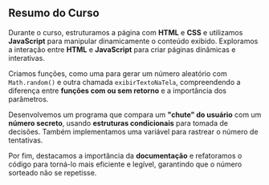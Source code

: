 ## Resumo do Curso

Durante o curso, estruturamos a página com **HTML** e **CSS** e utilizamos **JavaScript** para manipular dinamicamente o conteúdo exibido. Exploramos a interação entre **HTML** e **JavaScript** para criar páginas dinâmicas e interativas.

Criamos funções, como uma para gerar um número aleatório com `Math.random()` e outra chamada `exibirTextoNaTela`, compreendendo a diferença entre **funções com ou sem retorno** e a importância dos parâmetros.

Desenvolvemos um programa que compara um **"chute" do usuário** com um **número secreto**, usando **estruturas condicionais** para tomada de decisões. Também implementamos uma variável para rastrear o número de tentativas.

Por fim, destacamos a importância da **documentação** e refatoramos o código para torná-lo mais eficiente e legível, garantindo que o número sorteado não se repetisse.
